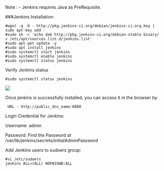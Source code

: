 Note : - Jenkins requires Java as PreRequisite.

###Jenkins Installation:

```
#wget -q -O - http://pkg.jenkins-ci.org/debian/jenkins-ci.org.key | sudo apt-key add -
#sudo sh -c 'echo deb http://pkg.jenkins-ci.org/debian-stable binary/ > /etc/apt/sources.list.d/jenkins.list'
#sudo apt-get update -y
#sudo apt install jenkins
#sudo systemctl start jenkins
#sudo systemctl enable jenkins
#sudo systemctl status jenkins
```

Verify Jenkins status 

```
#sudo systemctl status jenkins
```

<image src="images/ChkJenkinsStatus.jpg"/>

Once jenkins is successfully installed, you can access it in the browser by 
```
 URL - http://public_dns_name:8080
```
Login Credential for Jenkins:

Username: admin

Password: Find the Password at /var/lib/jenkins/secrets/initialAdminPassword 

Add Jenkins users to sudoers  group:

```
#vi /etc/sudoers
jenkins ALL=(ALL) NOPASSWD:ALL
```
